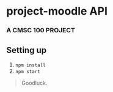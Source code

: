 # project-moodle API
### A CMSC 100 PROJECT

## Setting up
1. `npm install` 
2. `npm start`

> Goodluck.

